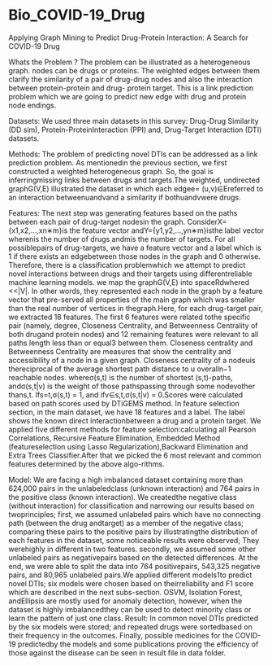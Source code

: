 # Bio_COVID-19_Drug
Applying Graph Mining to Predict Drug-Protein Interaction: A Search for COVID-19 Drug


Whats the Problem ?
The problem can be illustrated as a heterogeneous graph. nodes can be drugs or proteins. The weighted edges between them clarify the similarity of a pair of drug-drug nodes and also the interaction between protein-protein and drug- protein target.
This is a link prediction problem which we are going to predict new edge with drug and protein node endings.  

Datasets:
We  used  three  main  datasets  in  this  survey:   Drug-Drug  Similarity  (DD  sim),  Protein-ProteinInteraction (PPI) and, Drug-Target Interaction (DTI) datasets.


Methods:
The problem of predicting novel DTIs can be addressed as a link prediction problem.  As mentionedin the previous section, we first constructed a weighted heterogeneous graph. So, the goal is inferringmissing links between drugs and targets.The weighted, undirected graphG(V,E) illustrated the dataset in which each edgee= (u,v)∈Ereferred to an interaction betweenuandvand a similarity if bothuandvwere drugs. 

Features:
The next step was generating features based on the paths between each pair of drug-target nodesin the graph.  ConsiderX={x1,x2,...,xn∗m}is the feature vector andY={y1,y2,...,yn∗m}isthe label vector wherenis the number of drugs andmis the number of targets.  For all possiblepairs  of  drug-targets,  we  have  a  feature  vector  and  a  label  which  is  1  if  there  exists  an  edgebetween  those  nodes  in  the  graph  and  0  otherwise.   Therefore,  there  is  a  classification  problemwhich  we  attempt  to  predict  novel  interactions  between  drugs  and  their  targets  using  differentreliable machine learning models.
we map the graphG(V,E) into spaceRdwhered <<|V|.  In other words, they represented each node in the graph by a feature vector that pre-served all properties of the main graph which was smaller than the real number of vertices in thegraph.Here, for each drug-target pair, we extracted 18 features.  The first 6 features were related tothe specific pair (namely, degree, Closeness Centrality, and Betweenness Centrality of both drugand protein nodes) and 12 remaining features were relevant to all paths length less than or equal3  between  them.   Closeness  centrality  and  Betweenness  Centrality  are  measures  that  show  the centrality  and  accessibility  of  a  node  in  a  given  graph.   Closeness  centrality  of  a  nodeuis  thereciprocal  of  the  average  shortest  path  distance  to  u  overalln−1  reachable  nodes.
whereσ(s,t) is the number of shortest (s,t)-paths,  andσ(s,t|v) is the weight of those pathspassing through some nodevother thans,t.  Ifs=t,σ(s,t) = 1, and ifv∈s,t,σ(s,t|v) = 0.Scores were calculated based on path scores used by DTiGEMS method.
In feature selection section, in the main dataset, we have 18 features and a label.  The label shows the known direct interactionbetween  a  drug  and  a  protein  target.   We  applied  five  different  methods  for  feature  selection:calculating all Pearson Correlations, Recursive Feature Elimination, Embedded Method (featureselection using Lasso Regularization),Backward Elimination and Extra Trees Classifier.After that we picked the 6 most relevant and common features determined by the above algo-rithms.
 
 Model:
 We  are  facing  a  high  imbalanced  dataset  containing  more  than  624,000  pairs  in  the  unlabeledclass (unknown interaction) and 764 pairs in the positive class (known interaction).  We createdthe negative class (without interaction) for classification and narrowing our results based on twoprinciples; first, we assumed unlabeled pairs which have no connecting path (between the drug andtarget) as a member of the negative class; comparing these pairs to the positive pairs by illustratingthe distribution of each features in the dataset, some noticeable results were observed; They werehighly in different in two features.  secondly, we assumed some other unlabeled pairs as negativepairs based on the detected differences.  At the end, we were able to split the data into 764 positivepairs, 543,325 negative pairs, and 80,965 unlabeled pairs.We  applied  different  models1to  predict  novel  DTIs;  six  models  were  chosen  based  on  theirreliability and F1 score which are described in the next subs-section.  OSVM, Isolation Forest, andEllipsis are mostly used for anomaly detection,  however,  when the dataset is highly imbalancedthey can be used to detect minority class or learn the pattern of just one class.
 Result:
In common novel DTIs predicted by the six models were stored; and repeated drugs were sortedbased on their frequency in the outcomes.  Finally, possible medicines for the COVID-19 predictedby the models and some publications proving the efficiency of those against the disease can be seen in result file in data folder.


